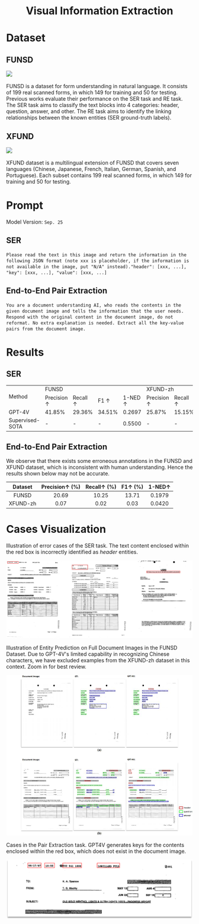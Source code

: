 # <Center> Visual Information Extraction

# Dataset

## FUNSD

<a href="https://guillaumejaume.github.io/FUNSD/"><img src="https://img.shields.io/badge/dataset-link-yellow"></a>

FUNSD is a dataset for form understanding in natural language. It consists of 199 real scanned forms, in which 149 for training and 50 for testing. Previous works evaluate their performance on the SER task and RE task. The SER task aims to classify the text blocks into 4 categories: header, question, answer, and other. The RE task aims to identify the linking relationships between the known entities (SER ground-truth labels). 


## XFUND

<a href="https://github.com/doc-analysis/XFUND"><img src="https://img.shields.io/badge/dataset-link-yellow"></a>

XFUND dataset is a multilingual extension of FUNSD that covers seven languages (Chinese, Japanese, French, Italian, German, Spanish, and Portuguese). Each subset contains 199 real scanned forms, in which 149 for training and 50 for testing. 


# Prompt

Model Version: `Sep. 25`

## SER

```
Please read the text in this image and return the information in the following JSON format (note xxx is placeholder, if the information is not available in the image, put "N/A" instead)."header": [xxx, ...], "key": [xxx, ...], "value": [xxx, ...]
```

## End-to-End Pair Extraction

```
You are a document understanding AI, who reads the contents in the given document image and tells the information that the user needs. Respond with the original content in the document image, do not reformat. No extra explanation is needed. Extract all the key-value pairs from the document image.
```

# Results

## SER

<table>
    <tbody>
    <tr>
        <td rowspan="2">Method</td>
        <td colspan="4">FUNSD</td>
        <td colspan="4">XFUND-zh</td>
    </tr>
    <tr>
        <td>Precision ↑</td>
        <td>Recall ↑</td>
        <td>F1 ↑</td>
        <td>1-NED ↑</td>
        <td>Precision ↑</td>
        <td>Recall ↑</td>
        <td>F1 ↑</td>
        <td>1-NED ↑</td>
    </tr>
    <tr>
        <td>GPT-4V</td>
        <td>41.85%</td>
        <td>29.36%</td>
        <td>34.51%</td>
        <td>0.2697</td>
        <td>25.87%</td>
        <td>15.15%</td>
        <td>19.11%</td>
        <td>0.1544</td>
    </tr>
    <tr>
        <td>Supervised-SOTA</td>
        <td>-</td>
        <td>-</td>
        <td>-</td>
        <td>0.5500</td>
        <td>-</td>
        <td>-</td>
        <td>-</td>
        <td>-</td>
    </tr>
</table>


## End-to-End Pair Extraction

We observe that there exists some erroneous annotations in the FUNSD and XFUND dataset, which is inconsistent with human understanding. Hence the results shown below may not be accurate. 

| Dataset  | Precision↑ (%) | Recall↑ (%) | F1↑ (%) | 1-NED↑ |
| :------: | :---------------: | :------------: | :--------: | :----: |
|  FUNSD   |       20.69       |     10.25      |   13.71    | 0.1979 |
| XFUND-zh |       0.07        |      0.02      |    0.03    | 0.0420 |


# Cases Visualization
  
Illustration of error cases of the SER task. The text content enclosed within the red box is incorrectly identified as *header* entities.

![0](ser_visualization_00.jpg)


Illustration of Entity Prediction on Full Document Images in the FUNSD Dataset. Due to GPT-4V's limited capability in recognizing Chinese characters, we have excluded examples from the XFUND-zh dataset in this context. Zoom in for best review.

![1](vis_ser_00.jpg)

Cases in the Pair Extraction task. GPT4V generates keys for the contents enclosed within the red box, which does not exist in the document image.

![2](linking_visualization.png)
